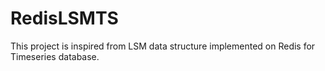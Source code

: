 # RedisLSMTS
This project is inspired from LSM data structure implemented on Redis for Timeseries database.
